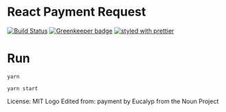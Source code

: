 # React Payment Request

[![Build Status](https://travis-ci.org/SaraVieira/react-payment-request.svg?branch=master)](https://travis-ci.org/SaraVieira/react-payment-request)
[![Greenkeeper badge](https://badges.greenkeeper.io/SaraVieira/react-payment-request.svg)](https://greenkeeper.io/)
[![styled with prettier](https://img.shields.io/badge/styled_with-prettier-ff69b4.svg)](https://github.com/prettier/prettier)


# Run

```
yarn

yarn start
```

License: MIT
Logo Edited from: payment by Eucalyp from the Noun Project
